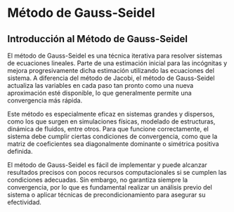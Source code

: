 # Método de Gauss-Seidel
## Introducción al Método de Gauss-Seidel
El método de Gauss-Seidel es una técnica iterativa para resolver sistemas de ecuaciones lineales. Parte de una estimación inicial para las incógnitas y mejora progresivamente dicha estimación utilizando las ecuaciones del sistema. A diferencia del método de Jacobi, el método de Gauss-Seidel actualiza las variables en cada paso tan pronto como una nueva aproximación esté disponible, lo que generalmente permite una convergencia más rápida.

Este método es especialmente eficaz en sistemas grandes y dispersos, como los que surgen en simulaciones físicas, modelado de estructuras, dinámica de fluidos, entre otros. Para que funcione correctamente, el sistema debe cumplir ciertas condiciones de convergencia, como que la matriz de coeficientes sea diagonalmente dominante o simétrica positiva definida.

El método de Gauss-Seidel es fácil de implementar y puede alcanzar resultados precisos con pocos recursos computacionales si se cumplen las condiciones adecuadas. Sin embargo, no garantiza siempre la convergencia, por lo que es fundamental realizar un análisis previo del sistema o aplicar técnicas de precondicionamiento para asegurar su efectividad.


